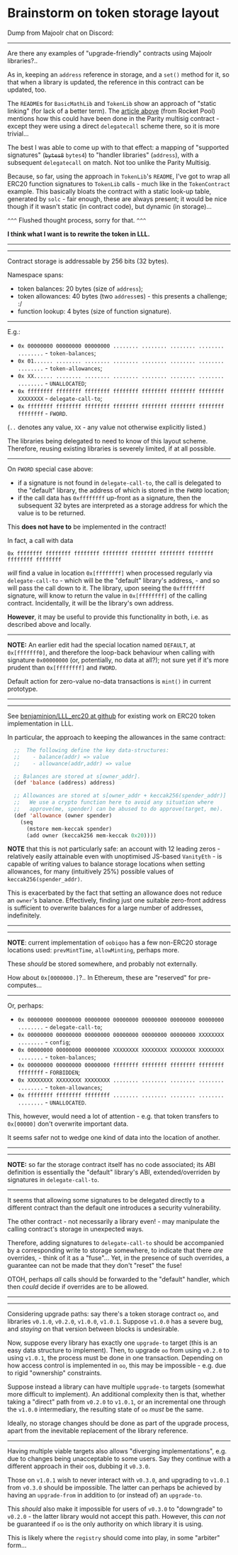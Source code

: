 # Brainstorm on token storage layout

Dump from Majoolr chat on Discord:

-----

Are there any examples of "upgrade-friendly" contracts using Majoolr libraries?..

As in, keeping an `address` reference in storage, and a `set()` method for it, so that when a library is updated, the reference in this contract can be updated, too.

The `README`s for `BasicMathLib` and `TokenLib` show an approach of  "static linking" (for lack of a better term). The [article above](https://medium.com/rocket-pool/upgradable-solidity-contract-design-54789205276d) (from Rocket Pool) mentions how this could have been done in the Parity multisig contract - except they were using a direct `delegatecall` scheme there, so it is more trivial...

The best I was able to come up with to that effect:  a mapping of "supported signatures" (~~`bytes8`~~ `bytes4`) to "handler libraries" (`address`), with a subsequent `delegatecall` on match. Not too unlike the Parity Multisig.

Because, so far, using the approach in `TokenLib`'s `README`, I've got to wrap all ERC20 function signatures to `TokenLib` calls - much like in the `TokenContract` example. This basically bloats the contract with a static look-up table, generated by `solc` - fair enough, these are always present; it would be nice though if it wasn't static (in contract code), but dynamic (in storage)...

`^^^` Flushed thought process, sorry for that. `^^^`

**I think what I want is to rewrite the token in LLL.**

-----
-----

Contract storage is addressable by 256 bits (32 bytes).

Namespace spans:

* token balances: 20 bytes (size of `address`);
* token allowances: 40 bytes (two `address`es) - this presents a challenge; :/
* function lookup: 4 bytes (size of function signature).

-----

E.g.:

* `0x 00000000 00000000 00000000 ........ ........ ........ ........ ........` - `token-balances`;
* `0x 01...... ........ ........ ........ ........ ........ ........ ........` - `token-allowances`;
* `0x XX...... ........ ........ ........ ........ ........ ........ ........` - `UNALLOCATED`;
* `0x ffffffff ffffffff ffffffff ffffffff ffffffff ffffffff ffffffff XXXXXXXX` - `delegate-call-to`;
* `0x ffffffff ffffffff ffffffff ffffffff ffffffff ffffffff ffffffff ffffffff` - `FWORD`.

(`..` denotes any value, `XX` - any value not otherwise explicitly listed.)

The libraries being delegated to need to know of this layout scheme. Therefore, reusing existing libraries is severely limited, if at all possible.

-----

On `FWORD` special case above:

* if a signature is not found in `delegate-call-to`, the call is delegated to the "default" library, the address of which is stored in the `FWORD` location;
* if the call data has `0xffffffff` up-front as a signature, then the subsequent 32 bytes are interpreted as a storage address for which the value is to be returned.

This **does not have to** be implemented in the contract!

In fact, a call with data

`0x ffffffff ffffffff ffffffff ffffffff ffffffff ffffffff ffffffff ffffffff ffffffff`

_will_ find a value in location `0x[ffffffff]` when processed regularly via `delegate-call-to` - which will be the "default" library's address, - and so will pass the call down to it. The library, upon seeing the `0xffffffff` signature, will know to return the value in `0x[ffffffff]` of the calling contract. Incidentally, it will be the library's own address.

**However**, it may be useful to provide this functionality in both, i.e. as described above and locally.

-----

**NOTE:** An earlier edit had the special location named `DEFAULT`, at `0x[fffffff0]`, and therefore the loop-back behaviour when calling with signature `0x00000000` (or, potentially, no data at all?); not sure yet if it's more prudent than `0x[ffffffff]` and `FWORD`.

Default action for zero-value no-data transactions is `mint()` in current prototype.

-----
-----

See [benjaminion/LLL_erc20 at github](https://github.com/benjaminion/LLL_erc20) for existing work on ERC20 token implementation in LLL.

In particular, the approach to keeping the allowances in the same contract:

``` lisp
  ;;  The following define the key data-structures:
  ;;    - balance(addr) => value
  ;;    - allowance(addr,addr) => value

  ;; Balances are stored at s[owner_addr].
  (def 'balance (address) address)

  ;; Allowances are stored at s[owner_addr + keccak256(spender_addr)]
  ;;   We use a crypto function here to avoid any situation where
  ;;   approve(me, spender) can be abused to do approve(target, me).
  (def 'allowance (owner spender)
    (seq
      (mstore mem-keccak spender)
      (add owner (keccak256 mem-keccak 0x20))))
```

**NOTE** that this is not particularly safe: an account with 12 leading zeros - relatively easily attainable even with unoptimised JS-based `VanityEth` - is capable of writing values to balance storage locations when setting allowances, for many (intuitively 25%) possible values of `keccak256(spender_addr)`.

This is exacerbated by the fact that setting an allowance does not reduce an `owner`'s balance. Effectively, finding just one suitable zero-front address is sufficient to overwrite balances for a large number of addresses, indefinitely.

-----
-----

**NOTE**: current implementation of `oobiqoo` has a few non-ERC20 storage locations used: `prevMintTime`, `allowMinting`, perhaps more.

These _should_ be stored somewhere, and probably not externally.

How about `0x[0000000.]`?.. In Ethereum, these are "reserved" for pre-computes...

-----

Or, perhaps:

* `0x 00000000 00000000 00000000 00000000 00000000 00000000 00000000 ........` - `delegate-call-to`;
* `0x 00000000 00000000 00000000 00000000 00000000 00000000 XXXXXXXX ........` - `config`;
* `0x 00000000 00000000 00000000 XXXXXXXX XXXXXXXX XXXXXXXX XXXXXXXX ........` - `token-balances`;
* `0x 00000000 00000000 00000000 ffffffff ffffffff ffffffff ffffffff ffffffff` - `FORBIDDEN`;
* `0x XXXXXXXX XXXXXXXX XXXXXXXX ........ ........ ........ ........ ........` - `token-allowances`;
* `0x ffffffff ffffffff ffffffff ........ ........ ........ ........ ........` - `UNALLOCATED`.

This, however, would need a lot of attention - e.g. that token transfers to `0x[00000]` don't overwrite important data.

It seems safer not to wedge one kind of data into the location of another.

-----
-----

**NOTE:** so far the storage contract itself has no code associated; its ABI definition is essentially the "default" library's ABI, extended/overriden by signatures in `delegate-call-to`.

-----

It seems that allowing some signatures to be delegated directly to a different contract than the default one introduces a security vulnerability.

The other contract - not necessarily a library even! - may manipulate the calling contract's storage in unexpected ways.

Therefore, adding signatures to `delegate-call-to` should be accompanied by a corresponding write to storage somewhere, to indicate that there _are_ overrides, - think of it as a "fuse"... Yet, in the presence of such overrides, a guarantee can not be made that they don't "reset" the fuse!

OTOH, perhaps _all_ calls should be forwarded to the "default" handler, which then _could_ decide if overrides are to be allowed.

-----
-----

Considering upgrade paths: say there's a token storage contract `oo`, and libraries `v0.1.0`, `v0.2.0`, `v1.0.0`, `v1.0.1`. Suppose `v1.0.0` has a severe bug, and _staying_ on that version between blocks is undesirable.

Now, suppose every library has exactly one `upgrade-to` target (this is an easy data structure to implement). Then, to upgrade `oo` from using `v0.2.0` to using `v1.0.1`, the process must be done in one transaction. Depending on how access control is implemented in `oo`, this may be impossible - e.g. due to rigid "ownership" constraints.

Suppose instead a library can have multiple `upgrade-to` targets (somewhat more difficult to implement). An additional complexity then is that, whether taking a "direct" path from `v0.2.0` to `v1.0.1`, or an incremental one through the `v1.0.0` intermediary, the resulting state of `oo` _must_ be the same.

Ideally, no storage changes should be done as part of the upgrade process, apart from the inevitable replacement of the library reference.

-----

Having multiple viable targets also allows "diverging implementations", e.g. due to changes being unacceptable to some users. Say they continue with a different approach in their `oo`s, dubbing it `v0.3.0`.

Those on `v1.0.1` wish to never interact with `v0.3.0`, and upgrading to `v1.0.1` from `v0.3.0` should be impossible. The latter can perhaps be achieved by having an `upgrade-from` in addition to (or instead of) an `upgrade-to`.

This _should_ also make it impossible for users of `v0.3.0` to "downgrade" to `v0.2.0` - the latter library would not accept this path. However, this _can not_ be guaranteed if `oo` is the only authority on which library it is using.

This is likely where the `registry` should come into play, in some "arbiter" form...

